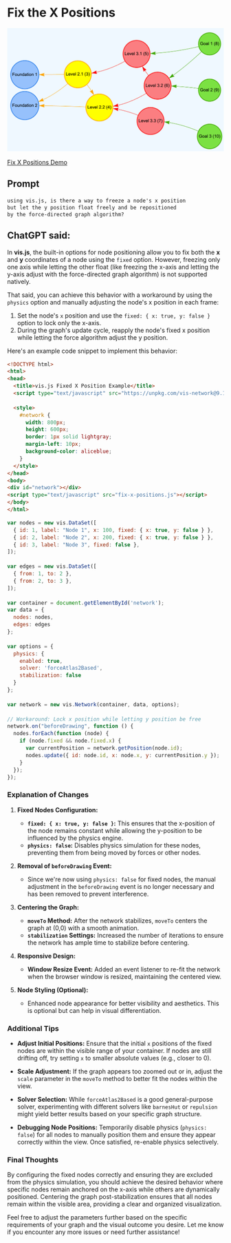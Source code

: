 # Fix the X Positions

![](./fix-x-positions.png)

[Fix X Positions Demo](./fix-x-positions.html)



## Prompt

```
using vis.js, is there a way to freeze a node's x position
but let the y position float freely and be repositioned
by the force-directed graph algorithm?
```

## ChatGPT said:

In **vis.js**, the built-in options for node positioning allow you to fix both the **x** and **y** coordinates of a node using the `fixed` option. However, freezing only one axis while letting the other float (like freezing the x-axis and letting the y-axis adjust with the force-directed graph algorithm) is not supported natively.

That said, you can achieve this behavior with a workaround by using the `physics` option and manually adjusting the node's x position in each frame:

1.  Set the node's `x` position and use the `fixed: { x: true, y: false }` option to lock only the x-axis.
2.  During the graph's update cycle, reapply the node's fixed x position while letting the force algorithm adjust the y position.

Here's an example code snippet to implement this behavior:

```html
<!DOCTYPE html>
<html>
<head>
  <title>vis.js Fixed X Position Example</title>
  <script type="text/javascript" src="https://unpkg.com/vis-network@9.1.2/dist/vis-network.min.js"></script>

  <style>
    #network {
      width: 800px;
      height: 600px;
      border: 1px solid lightgray;
      margin-left: 10px;
      background-color: aliceblue;
    }
  </style>
</head>
<body>
<div id="network"></div>
<script type="text/javascript" src="fix-x-positions.js"></script>
</body>
</html>
```

```javascript
var nodes = new vis.DataSet([
  { id: 1, label: "Node 1", x: 100, fixed: { x: true, y: false } },
  { id: 2, label: "Node 2", x: 200, fixed: { x: true, y: false } },
  { id: 3, label: "Node 3", fixed: false },
]);

var edges = new vis.DataSet([
  { from: 1, to: 2 },
  { from: 2, to: 3 },
]);

var container = document.getElementById('network');
var data = {
  nodes: nodes,
  edges: edges
};

var options = {
  physics: {
    enabled: true,
    solver: 'forceAtlas2Based',
    stabilization: false
  }
};

var network = new vis.Network(container, data, options);

// Workaround: Lock x position while letting y position be free
network.on("beforeDrawing", function () {
  nodes.forEach(function (node) {
    if (node.fixed && node.fixed.x) {
      var currentPosition = network.getPosition(node.id);
      nodes.update({ id: node.id, x: node.x, y: currentPosition.y });
    }
  });
});
```

### Explanation of Changes

1.  **Fixed Nodes Configuration:**

    -   **`fixed: { x: true, y: false }`:** This ensures that the x-position of the node remains constant while allowing the y-position to be influenced by the physics engine.
    -   **`physics: false`:** Disables physics simulation for these nodes, preventing them from being moved by forces or other nodes.
2.  **Removal of `beforeDrawing` Event:**

    -   Since we're now using `physics: false` for fixed nodes, the manual adjustment in the `beforeDrawing` event is no longer necessary and has been removed to prevent interference.
3.  **Centering the Graph:**

    -   **`moveTo` Method:** After the network stabilizes, `moveTo` centers the graph at (0,0) with a smooth animation.
    -   **`stabilization` Settings:** Increased the number of iterations to ensure the network has ample time to stabilize before centering.
4.  **Responsive Design:**

    -   **Window Resize Event:** Added an event listener to re-fit the network when the browser window is resized, maintaining the centered view.
5.  **Node Styling (Optional):**

    -   Enhanced node appearance for better visibility and aesthetics. This is optional but can help in visual differentiation.

### Additional Tips

-   **Adjust Initial Positions:** Ensure that the initial `x` positions of the fixed nodes are within the visible range of your container. If nodes are still drifting off, try setting `x` to smaller absolute values (e.g., closer to 0).

-   **Scale Adjustment:** If the graph appears too zoomed out or in, adjust the `scale` parameter in the `moveTo` method to better fit the nodes within the view.

-   **Solver Selection:** While `forceAtlas2Based` is a good general-purpose solver, experimenting with different solvers like `barnesHut` or `repulsion` might yield better results based on your specific graph structure.

-   **Debugging Node Positions:** Temporarily disable physics (`physics: false`) for all nodes to manually position them and ensure they appear correctly within the view. Once satisfied, re-enable physics selectively.

### Final Thoughts

By configuring the fixed nodes correctly and ensuring they are excluded from the physics simulation, you should achieve the desired behavior where specific nodes remain anchored on the x-axis while others are dynamically positioned. Centering the graph post-stabilization ensures that all nodes remain within the visible area, providing a clear and organized visualization.

Feel free to adjust the parameters further based on the specific requirements of your graph and the visual outcome you desire. Let me know if you encounter any more issues or need further assistance!